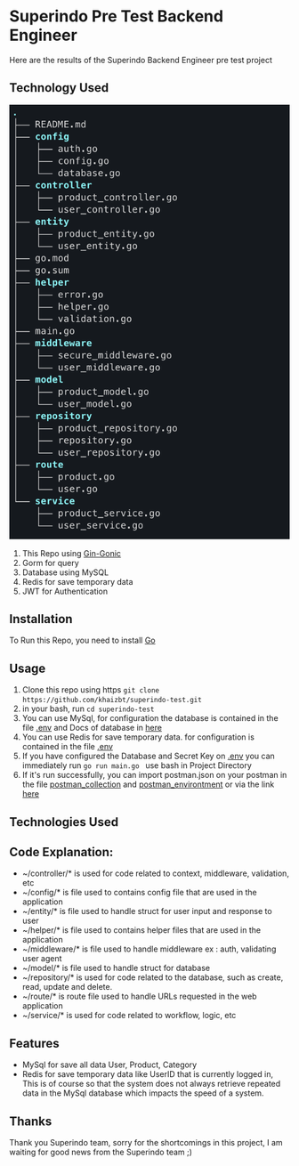 # Superindo Pre Test Backend Engineer
Here are the results of the Superindo Backend Engineer pre test project

## Technology Used
![Project Structure](https://raw.githubusercontent.com/khaizbt/superindo-test/refs/heads/develop/helper/Screenshot%202025-01-22%20at%2019.20.32.png)
1. This Repo using [Gin-Gonic](https://github.com/gin-gonic/gin)
2. Gorm for query
3. Database using MySQL
4. Redis for save temporary data
5. JWT for Authentication

## Installation

To Run this Repo, you need to install [Go](https://golang.org/dl/)
## Usage

1. Clone this repo using https ```git clone https://github.com/khaizbt/superindo-test.git```
2. in your bash, run ```cd superindo-test```
3. You can use MySql, for configuration the database is contained in the file [.env](https://github.com/khaizbt/superindo-test/-/blob/master/.env) and Docs of database in [here](https://gorm.io/docs/connecting_to_the_database.html)
4. You can use Redis for save temporary data. for configuration is contained in the file  [.env](https://github.com/khaizbt/superindo-test/-/blob/master/.env)
5. If you have configured the Database and Secret Key on [.env](https://github.com/khaizbt/superindo-test/-/blob/master/.env) you can immediately run  ```go run main.go ``` use bash in Project Directory
6. If it's run successfully, you can import postman.json on your postman in the file [postman_collection](https://github.com/khaizbt/superindo-test/blob/main/Superindo.postman_collection.json) and  [postman_environtment](https://github.com/khaizbt/superindo-test/blob/main/superindo.postman_environment.json ) or via the link [here](https://documenter.getpostman.com/view/12945074/2sAYQdjVbW)
## Technologies Used


## Code Explanation:
- ~/controller/* is used for code related to context, middleware, validation, etc
- ~/config/* is file used to contains config file that are used in the application
- ~/entity/* is file used to handle struct for user input and response to user
- ~/helper/* is file used to contains helper files that are used in the application
- ~/middleware/* is file used to handle middleware ex : auth, validating user agent
- ~/model/* is file used to handle struct for database
- ~/repository/* is used for code related to the database, such as create, read, update and delete.
- ~/route/* is route file used to handle URLs requested in the web application
- ~/service/* is used for code related to workflow, logic, etc


## Features

- MySql for save all data User, Product, Category
- Redis for save temporary data like UserID that is currently logged in, This is of course so that the system does not always retrieve repeated data in the MySql database which impacts the speed of a system. 

## Thanks

Thank you Superindo team, sorry for the shortcomings in this project, I am waiting for good news from the Superindo team ;)
